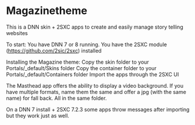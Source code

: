 # Magazinetheme
This is a DNN skin + 2SXC apps to create and easily manage story telling websites

To start:
You have DNN 7 or 8 running.
You have the 2SXC module (https://github.com/2sic/2sxc) installed

Installing the Magazine theme:
Copy the skin folder to your Portals/_default/Skins folder
Copy the container folder to your Portals/_default/Containers folder
Import the apps through the 2SXC UI

The Masthead app offers the ability to display a video background.
If you have multiple formats, name them the same and offer a jpg (with the same name) for fall back. All in the same folder.

On a DNN 7 install + 2SXC 7.2.3 some apps throw messages after importing but they work just as well.
